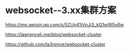 # websocket--3.xx集群方案

https://mp.weixin.qq.com/s/5ZUn41iVnJi3_kQ1wW5v6w

https://lawrenceli.me/blog/websocket-cluster

https://github.com/la3rence/websocket-cluster